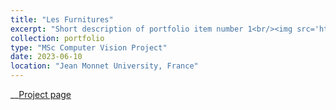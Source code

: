 ```yaml
---
title: "Les Furnitures"
excerpt: "Short description of portfolio item number 1<br/><img src='https://img.youtube.com/vi/dvud4rTNY1E/0.jpg' width="250"/>"
collection: portfolio
type: "MSc Computer Vision Project"
date: 2023-06-10
location: "Jean Monnet University, France"
---
```


__[Project page](https://github.com/Fabulani/xplorer)
